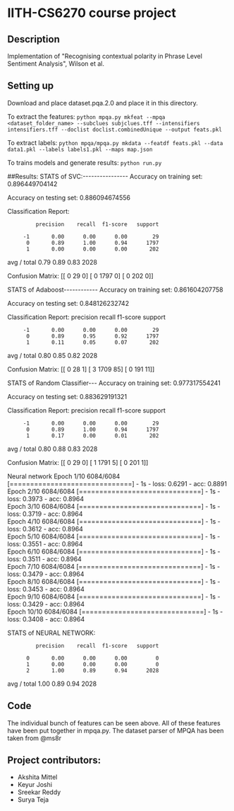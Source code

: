 # IITH-CS6270 course project

## Description

Implementation of "Recognising contextual polarity in Phrase Level Sentiment Analysis", Wilson et al.

## Setting up
Download and place dataset.pqa.2.0 and place it in this directory.

To extract the features:
`python mpqa.py mkfeat --mpqa <dataset_folder_name> --subclues subjclues.tff --intensifiers intensifiers.tff --doclist doclist.combinedUnique --output feats.pkl`

To extract labels:
`python mpqa/mpqa.py mkdata --featdf feats.pkl --data data1.pkl --labels labels1.pkl --maps map.json`

To trains models and generate results:
`python run.py`

##Results:
STATS of SVC:----------------
Accuracy on training set:
0.896449704142

Accuracy on testing set:
0.886094674556

Classification Report:

             precision    recall  f1-score   support

         -1       0.00      0.00      0.00        29
          0       0.89      1.00      0.94      1797
          1       0.00      0.00      0.00       202

avg / total       0.79      0.89      0.83      2028

Confusion Matrix:
[[   0   29    0]
 [   0 1797    0]
 [   0  202    0]]


STATS of Adaboost------------
Accuracy on training set:
0.861604207758

Accuracy on testing set:
0.848126232742

Classification Report:
             precision    recall  f1-score   support

         -1       0.00      0.00      0.00        29
          0       0.89      0.95      0.92      1797
          1       0.11      0.05      0.07       202

avg / total       0.80      0.85      0.82      2028

Confusion Matrix:
[[   0   28    1]
 [   3 1709   85]
 [   0  191   11]]


STATS of Random Classifier---
Accuracy on training set:
0.977317554241

Accuracy on testing set:
0.883629191321

Classification Report:
             precision    recall  f1-score   support

         -1       0.00      0.00      0.00        29
          0       0.89      1.00      0.94      1797
          1       0.17      0.00      0.01       202

avg / total       0.80      0.88      0.83      2028

Confusion Matrix:
[[   0   29    0]
 [   1 1791    5]
 [   0  201    1]]


Neural network
Epoch 1/10
6084/6084 [==============================] - 1s - loss: 0.6291 - acc: 0.8891     
Epoch 2/10
6084/6084 [==============================] - 1s - loss: 0.3973 - acc: 0.8964     
Epoch 3/10
6084/6084 [==============================] - 1s - loss: 0.3719 - acc: 0.8964     
Epoch 4/10
6084/6084 [==============================] - 1s - loss: 0.3612 - acc: 0.8964     
Epoch 5/10
6084/6084 [==============================] - 1s - loss: 0.3551 - acc: 0.8964     
Epoch 6/10
6084/6084 [==============================] - 1s - loss: 0.3511 - acc: 0.8964     
Epoch 7/10
6084/6084 [==============================] - 1s - loss: 0.3479 - acc: 0.8964     
Epoch 8/10
6084/6084 [==============================] - 1s - loss: 0.3453 - acc: 0.8964     
Epoch 9/10
6084/6084 [==============================] - 1s - loss: 0.3429 - acc: 0.8964     
Epoch 10/10
6084/6084 [==============================] - 1s - loss: 0.3408 - acc: 0.8964   

STATS of NEURAL NETWORK:

             precision    recall  f1-score   support

          0       0.00      0.00      0.00         0
          1       0.00      0.00      0.00         0
          2       1.00      0.89      0.94      2028

avg / total       1.00      0.89      0.94      2028

## Code
The individual bunch of features can be seen above. All of these features have been put together in mpqa.py. 
The dataset parser of MPQA has been taken from @ms8r

## Project contributors:
* Akshita Mittel
* Keyur Joshi
* Sreekar Reddy
* Surya Teja
